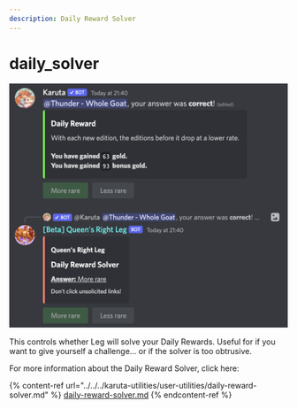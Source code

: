 ```yaml
---
description: Daily Reward Solver
---
```


# daily\_solver

![Example of Daily Reward Solver](<../../../.gitbook/assets/image (1) (1) (1).png>)

This controls whether Leg will solve your Daily Rewards. Useful for if you want to give yourself a challenge... or if the solver is too obtrusive.

For more information about the Daily Reward Solver, click here:

{% content-ref url="../../../karuta-utilities/user-utilities/daily-reward-solver.md" %}
[daily-reward-solver.md](../../../karuta-utilities/user-utilities/daily-reward-solver.md)
{% endcontent-ref %}
